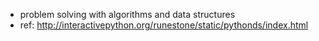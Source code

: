 - problem solving with algorithms and data structures
- ref: http://interactivepython.org/runestone/static/pythonds/index.html
